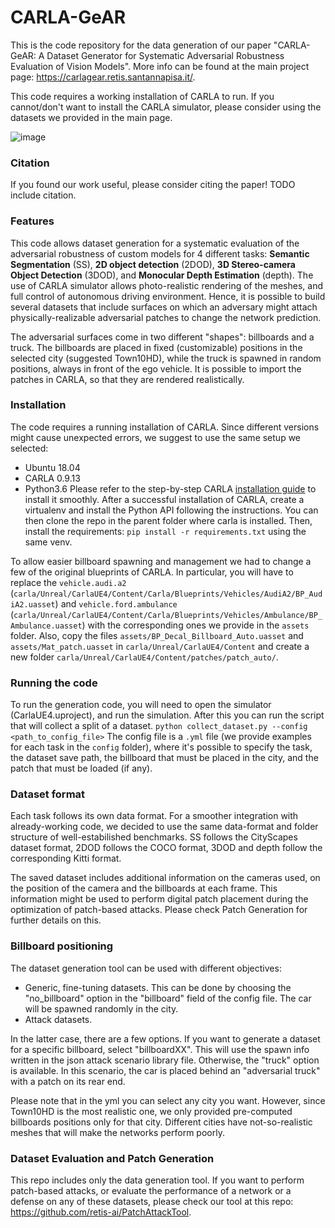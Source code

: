 # CARLA-GeAR
This is the code repository for the data generation of our paper "CARLA-GeAR: A Dataset Generator for Systematic Adversarial Robustness Evaluation of Vision Models". More info can be found at the main project page: https://carlagear.retis.santannapisa.it/.

This code requires a working installation of CARLA to run. If you cannot/don't want to install the CARLA simulator, please consider using the datasets we provided in the main page.

![image](https://user-images.githubusercontent.com/92364988/172151551-640ca8ec-6159-4f4d-9c96-62ba58f4248e.png)

### Citation
If you found our work useful, please consider citing the paper!
TODO include citation.

### Features
This code allows dataset generation for a systematic evaluation of the adversarial robustness of custom models for 4 different tasks: **Semantic Segmentation** (SS), **2D object detection** (2DOD), **3D Stereo-camera Object Detection** (3DOD), and **Monocular Depth Estimation** (depth). The use of CARLA simulator allows photo-realistic rendering of the meshes, and full control of autonomous driving environment. Hence, it is possible to build several datasets that include surfaces on which an adversary might attach physically-realizable adversarial patches to change the network prediction.

The adversarial surfaces come in two different "shapes": billboards and a truck. The billboards are placed in fixed (customizable) positions in the selected city (suggested Town10HD), while the truck is spawned in random positions, always in front of the ego vehicle. It is possible to import the patches in CARLA, so that they are rendered realistically. 



### Installation
The code requires a running installation of CARLA. Since different versions might cause unexpected errors, we suggest to use the same setup we selected:
- Ubuntu 18.04
- CARLA 0.9.13
- Python3.6
Please refer to the step-by-step CARLA [installation guide](https://carla.readthedocs.io/en/latest/build_linux/) to install it smoothly.
After a successful installation of CARLA, create a virtualenv and install the Python API following the instructions.
You can then clone the repo in the parent folder where carla is installed.
Then, install the requirements: `pip install -r requirements.txt` using the same venv.

To allow easier billboard spawning and management we had to change a few of the original blueprints of CARLA. In particular, you will have to replace the `vehicle.audi.a2` (`carla/Unreal/CarlaUE4/Content/Carla/Blueprints/Vehicles/AudiA2/BP_AudiA2.uasset`) and `vehicle.ford.ambulance` (`carla/Unreal/CarlaUE4/Content/Carla/Blueprints/Vehicles/Ambulance/BP_Ambulance.uasset`) with the corresponding ones we provide in the `assets` folder.
Also, copy the files `assets/BP_Decal_Billboard_Auto.uasset` and `assets/Mat_patch.uasset` in `carla/Unreal/CarlaUE4/Content` and create a new folder `carla/Unreal/CarlaUE4/Content/patches/patch_auto/`.

### Running the code
To run the generation code, you will need to open the simulator (CarlaUE4.uproject), and run the simulation.
After this you can run the script that will collect a split of a dataset. 
`python collect_dataset.py --config <path_to_config_file>`
The config file is a `.yml` file (we provide examples for each task in the `config` folder), where it's possible to specify the task, the dataset save path, the billboard that must be placed in the city, and the patch that must be loaded (if any).

### Dataset format
Each task follows its own data format. For a smoother integration with already-working code, we decided to use the same data-format and folder structure of well-estabilished benchmarks. SS follows the CityScapes dataset format, 2DOD follows the COCO format, 3DOD and depth follow the corresponding Kitti format.

The saved dataset includes additional information on the cameras used, on the position of the camera and the billboards at each frame. This information might be used to perform digital patch placement during the optimization of patch-based attacks. Please check Patch Generation for further details on this.

### Billboard positioning
The dataset generation tool can be used with different objectives:
- Generic, fine-tuning datasets. This can be done by choosing the "no_billboard" option in the "billboard" field of the config file. The car will be spawned randomly in the city.
- Attack datasets.  

In the latter case, there are a few options. If you want to generate a dataset for a specific billboard, select "billboardXX". This will use the spawn info written in the json attack scenario library file. Otherwise, the "truck" option is available. In this scenario, the car is placed behind an "adversarial truck" with a patch on its rear end. 

Please note that in the yml you can select any city you want. However, since Town10HD is the most realistic one, we only provided pre-computed billboards positions only for that city. Different cities have not-so-realistic meshes that will make the networks perform poorly.

### Dataset Evaluation and Patch Generation
This repo includes only the data generation tool. If you want to perform patch-based attacks, or evaluate the performance of a network or a defense on any of these datasets, please check our tool at this repo: https://github.com/retis-ai/PatchAttackTool.







